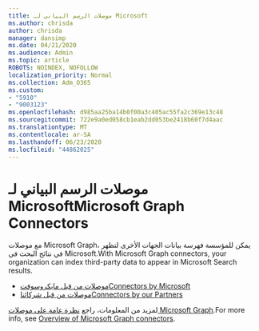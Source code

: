 ```yaml
---
title: موصلات الرسم البياني لـ Microsoft
ms.author: chrisda
author: chrisda
manager: dansimp
ms.date: 04/21/2020
ms.audience: Admin
ms.topic: article
ROBOTS: NOINDEX, NOFOLLOW
localization_priority: Normal
ms.collection: Adm_O365
ms.custom:
- "5910"
- "9003123"
ms.openlocfilehash: d985aa25ba14b0f00a3c405ac55fa2c369e13c48
ms.sourcegitcommit: 722e9a0ed058cb1eab2dd053be2418b60f7d4aac
ms.translationtype: MT
ms.contentlocale: ar-SA
ms.lasthandoff: 06/23/2020
ms.locfileid: "44862025"
---
```

# <a name="microsoft-graph-connectors"></a><span data-ttu-id="8cb4a-102">موصلات الرسم البياني لـ Microsoft</span><span class="sxs-lookup"><span data-stu-id="8cb4a-102">Microsoft Graph Connectors</span></span>

<span data-ttu-id="8cb4a-103">مع موصلات Microsoft Graph، يمكن للمؤسسة فهرسة بيانات الجهات الأخرى لتظهر في نتائج البحث في Microsoft.</span><span class="sxs-lookup"><span data-stu-id="8cb4a-103">With Microsoft Graph connectors, your organization can index third-party data to appear in Microsoft Search results.</span></span>

- [<span data-ttu-id="8cb4a-104">موصلات من قبل مايكروسوفت</span><span class="sxs-lookup"><span data-stu-id="8cb4a-104">Connectors by Microsoft</span></span>](https://docs.microsoft.com/microsoftsearch/connectors-gallery#Microsoft)
- [<span data-ttu-id="8cb4a-105">موصلات من قبل شركائنا</span><span class="sxs-lookup"><span data-stu-id="8cb4a-105">Connectors by our Partners</span></span>](https://docs.microsoft.com/microsoftsearch/connectors-gallery#Partners)

<span data-ttu-id="8cb4a-106">لمزيد من المعلومات، راجع [نظرة عامة على موصلات Microsoft Graph](https://docs.microsoft.com/microsoftsearch/connectors-overview).</span><span class="sxs-lookup"><span data-stu-id="8cb4a-106">For more info, see  [Overview of Microsoft Graph connectors](https://docs.microsoft.com/microsoftsearch/connectors-overview).</span></span>
